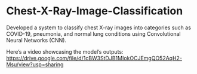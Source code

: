 # Chest-X-Ray-Image-Classification
Developed a system to classify chest X-ray images into categories such as COVID-19, pneumonia, and normal lung conditions using Convolutional Neural Networks (CNN).

Here’s a video showcasing the model’s outputs: 
https://drive.google.com/file/d/1cBW3StDJB1MIokOCJEmgQO52AqH2-Msu/view?usp=sharing
